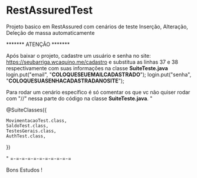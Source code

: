 # RestAssuredTest
Projeto basico em RestAssured com cenários de teste Inserção, Alteração, Deleção de massa automaticamente

*******  ATENÇÃO   *******

Após baixar o projeto, cadastre um usuário e senha no site:  https://seubarriga.wcaquino.me/cadastro
e substitua as linhas 37 e 38 respectivamente com suas informações na classe **SuiteTeste.java**
		login.put("email", "**COLOQUESEUEMAILCADASTRADO**");
		login.put("senha", "**COLOQUESUASENHACADASTRADANOSITE**");

Para rodar um cenário específico é só comentar os que vc não quiser rodar com "//" nessa parte do código na classe **SuiteTeste.java**.
"

@SuiteClasses({
	
	MovimentacaoTest.class,
	SaldoTest.class,
	TestesGerais.class,
	AuthTest.class,
})

"
=-=-=-=-=-=-=-=-=-=-=

Bons Estudos !   
